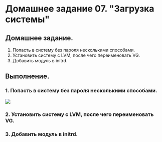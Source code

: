 # Домашнее задание 07. "Загрузка системы"

## Домашнее задание.

1. Попасть в систему без пароля несколькими способами.
2. Установить систему с LVM, после чего переименовать VG.
3. Добавить модуль в initrd.

## Выполнение.

### 1. Попасть в систему без пароля несколькими способами.

![](1_1.jpg)


### 2. Установить систему с LVM, после чего переименовать VG.



### 3. Добавить модуль в initrd.
